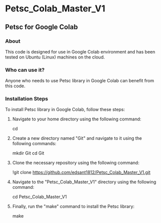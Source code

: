 # Petsc_Colab_Master_V1

## Petsc for Google Colab

### About
This code is designed for use in Google Colab environment and has been tested on Ubuntu (Linux) machines on the cloud.

### Who can use it?
Anyone who needs to use Petsc library in Google Colab can benefit from this code.

### Installation Steps
To install Petsc library in Google Colab, follow these steps:

1. Navigate to your home directory using the following command:

    cd

2. Create a new directory named "Git" and navigate to it using the following commands:

    mkdir Git
    cd Git

3. Clone the necessary repository using the following command:

    !git clone https://github.com/edsant1812/Petsc_Colab_Master_V1.git

4. Navigate to the "Petsc_Colab_Master_V1" directory using the following command:

    cd Petsc_Colab_Master_V1

5. Finally, run the "make" command to install the Petsc library:

    make
